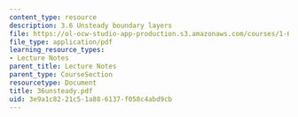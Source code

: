 ```yaml
---
content_type: resource
description: 3.6 Unsteady boundary layers
file: https://ol-ocw-studio-app-production.s3.amazonaws.com/courses/1-63-advanced-fluid-dynamics-of-the-environment-fall-2002/3e9a1c8221c51a886137f058c4abd9cb_36unsteady.pdf
file_type: application/pdf
learning_resource_types:
- Lecture Notes
parent_title: Lecture Notes
parent_type: CourseSection
resourcetype: Document
title: 36unsteady.pdf
uid: 3e9a1c82-21c5-1a88-6137-f058c4abd9cb
---
```


